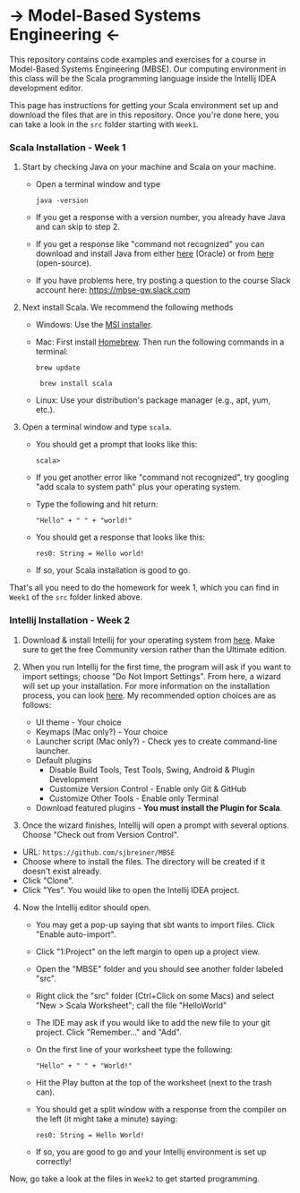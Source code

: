 # -> Model-Based Systems Engineering <-

This repository contains code examples and exercises for a course in Model-Based Systems Engineering (MBSE). Our computing environment in this class will be the Scala programming language inside the Intellij IDEA development editor.

This page has instructions for getting your Scala environment set up and download the files that are in this repository. Once you're done here, you can take a look in the ```src``` folder starting with ```Week1```.


### Scala Installation - Week 1


1. Start by checking Java on your machine and Scala on your machine.
    - Open a terminal window and type
    
        ```java -version```
        
    - If you get a response with a version number, you already have Java and can skip to step 2.
    - If you get a response like "command not recognized" you can download and install Java from either [here](https://www.oracle.com/technetwork/java/javase/downloads/jdk8-downloads-2133151.html) (Oracle) or from [here](https://jdk.java.net/11/) (open-source).
    - If you have problems here, try posting a question to the course Slack account here: https://mbse-gw.slack.com

2. Next install Scala. We recommend the following methods
    - Windows: Use the [MSI installer](https://downloads.lightbend.com/scala/2.12.8/scala-2.12.8.msi).
    - Mac: First install [Homebrew](https://brew.sh/). Then run the following commands in a terminal:

        ```brew update```
        
        ``` brew install scala```
    - Linux: Use your distribution's package manager (e.g., apt, yum, etc.).
    
3. Open a terminal window and type ```scala```.
    - You should get a prompt that looks like this:
    
        ```scala>```
    - If you get another error like "command not recognized", try googling "add scala to system path" plus your operating system.
    - Type the following and hit return:
    
        ```"Hello" + " " + "world!"```
    - You should get a response that looks like this:
    
        ```res0: String = Hello world!```
    - If so, your Scala installation is good to go.
    
That's all you need to do the homework for week 1, which you can find in ```Week1``` of the ```src``` folder linked above.
    
### Intellij Installation - Week 2    
    
1. Download & install Intellij for your operating system from [here](https://www.jetbrains.com/idea/download/). Make sure to get the free Community version rather than the Ultimate edition.

2. When you run Intellij for the first time, the program will ask if you want to import settings; choose "Do Not Import Settings". From here, a wizard will set up your installation. For more information on the installation process, you can look [here](https://www.jetbrains.com/help/idea/install-and-set-up-product.html). My recommended option choices are as follows:
    - UI theme - Your choice
    - Keymaps (Mac only?) - Your choice
    - Launcher script (Mac only?) - Check yes to create command-line launcher.
    - Default plugins
        - Disable Build Tools, Test Tools, Swing, Android & Plugin Development
        - Customize Version Control - Enable only Git & GitHub
        - Customize Other Tools - Enable only Terminal
    - Download featured plugins - **You must install the Plugin for Scala**.

3. Once the wizard finishes, Intellij will open a prompt with several options. Choose "Check out from Version Control".
  - URL: ```https://github.com/sjbreiner/MBSE```
  - Choose where to install the files. The directory will be created if it doesn't exist already.
  - Click "Clone".
  - Click "Yes". You would like to open the Intellij IDEA project.

4. Now the Intellij editor should open.
    - You may get a pop-up saying that sbt wants to import files. Click "Enable auto-import".
    - Click "1:Project" on the left margin to open up a project view.
    - Open the "MBSE" folder and you should see another folder labeled "src".
    - Right click the "src" folder (Ctrl+Click on some Macs) and select "New > Scala Worksheet"; call the file "HelloWorld"
    - The IDE may ask if you would like to add the new file to your git project. Click "Remember..." and "Add".
    - On the first line of your worksheet type the following:
    
        ```"Hello" + " " + "World!"```
    
    - Hit the Play button at the top of the worksheet (next to the trash can).
    - You should get a split window with a response from the compiler on the left (it might take a minute) saying:
    
        ```res0: String = Hello World!```
    
    - If so, you are good to go and your Intellij environment is set up correctly!

Now, go take a look at the files in ```Week2``` to get started programming.
